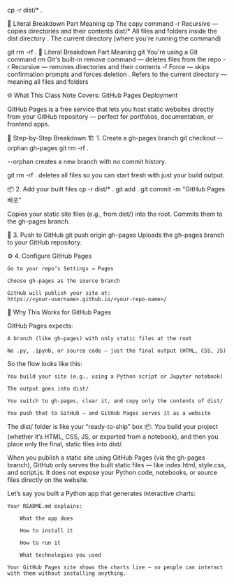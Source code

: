 cp -r dist/* .

🧠 Literal Breakdown
Part	Meaning
cp	The copy command
-r	Recursive — copies directories and their contents
dist/*	All files and folders inside the dist directory
.	The current directory (where you're running the command)

git rm -rf .
🧠 Literal Breakdown
Part	Meaning
git	You're using a Git command
rm	Git's built-in remove command — deletes files from the repo
-r	Recursive — removes directories and their contents
-f	Force — skips confirmation prompts and forces deletion
.	Refers to the current directory — meaning all files and folders

🌐 What This Class Note Covers: GitHub Pages Deployment

GitHub Pages is a free service that lets you host static websites directly from your GitHub repository — perfect for portfolios, documentation, or frontend apps.

🧾 Step-by-Step Breakdown
🏗️ 1. Create a gh-pages branch
git checkout --orphan gh-pages
git rm -rf .

--orphan creates a new branch with no commit history.

git rm -rf . deletes all files so you can start fresh with just your build output.


📦 2. Add your built files
cp -r dist/* .
git add .
git commit -m "GitHub Pages 배포"

Copies your static site files (e.g., from dist/) into the root.
Commits them to the gh-pages branch.

🚀 3. Push to GitHub
git push origin gh-pages
Uploads the gh-pages branch to your GitHub repository.

⚙️ 4. Configure GitHub Pages

    Go to your repo’s Settings → Pages

    Choose gh-pages as the source branch

    GitHub will publish your site at:
    https://<your-username>.github.io/<your-repo-name>/
    

🧱 Why This Works for GitHub Pages

GitHub Pages expects:

    A branch (like gh-pages) with only static files at the root

    No .py, .ipynb, or source code — just the final output (HTML, CSS, JS)

So the flow looks like this:

    You build your site (e.g., using a Python script or Jupyter notebook)

    The output goes into dist/

    You switch to gh-pages, clear it, and copy only the contents of dist/

    You push that to GitHub — and GitHub Pages serves it as a website

The dist/ folder is like your “ready-to-ship” box 📦. You build your project (whether it’s HTML, CSS, JS, or exported from a notebook), and then you place only the final, static files into dist/.

When you publish a static site using GitHub Pages (via the gh-pages branch), GitHub only serves the built static files — like index.html, style.css, and script.js. It does not expose your Python code, notebooks, or source files directly on the website.

Let’s say you built a Python app that generates interactive charts:

    Your README.md explains:

        What the app does

        How to install it

        How to run it

        What technologies you used

    Your GitHub Pages site shows the charts live — so people can interact with them without installing anything.